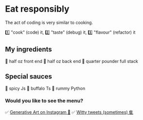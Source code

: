 # Eat responsibly

The act of coding is very similar to cooking. 

1️⃣ "cook" (code) it, 
2️⃣ "taste" (debug) it, 
3️⃣ "flavour" (refactor) it

## My ingredients

🥒 half oz front end
🍑 half oz back end
🍉 quarter pounder full stack

## Special sauces

🥢 spicy Js
🥜 buffalo Ts
🍭 rummy Python

### Would you like to see the menu?

✅ [Generative Art on Instagram 📸](https://www.instagram.com/devfrend/)
✅ [Witty tweets (sometimes) ⾫](https://twitter.com/COERCITON)
